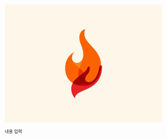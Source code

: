 ![이미지](https://raw.githubusercontent.com/nogi-bot/resources/main/psam1017/images/5c18cf3b-0964-45d8-aa23-02400708ff90-불쑈.jpeg)  
  
내용 입력  
